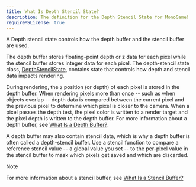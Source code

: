 ```yaml
---
title: What Is Depth Stencil State?
description: The definition for the Depth Stencil State for MonoGame!
requireMSLicense: true
---
```


A Depth stencil state controls how the depth buffer and the stencil buffer are used.

The depth buffer stores floating-point depth or z data for each pixel while the stencil buffer stores integer data for each pixel. The depth-stencil state class, [DepthStencilState](xref:Microsoft.Xna.Framework.Graphics.DepthStencilState), contains state that controls how depth and stencil data impacts rendering.

During rendering, the `z` position (or depth) of each pixel is stored in the depth buffer. When rendering pixels more than once -- such as when objects overlap -- depth data is compared between the current pixel and the previous pixel to determine which pixel is closer to the camera. When a pixel passes the depth test, the pixel color is written to a render target and the pixel depth is written to the depth buffer. For more information about a depth buffer, see [What Is a Depth Buffer?](WhatIs_DepthBuffer.md).

A depth buffer may also contain stencil data, which is why a depth buffer is often called a depth-stencil buffer. Use a stencil function to compare a reference stencil value -- a global value you set -- to the per-pixel value in the stencil buffer to mask which pixels get saved and which are discarded.

> [!NOTE]
> For more information about a stencil buffer, see [What Is a Stencil Buffer?](WhatIs_StencilBuffer.md)
